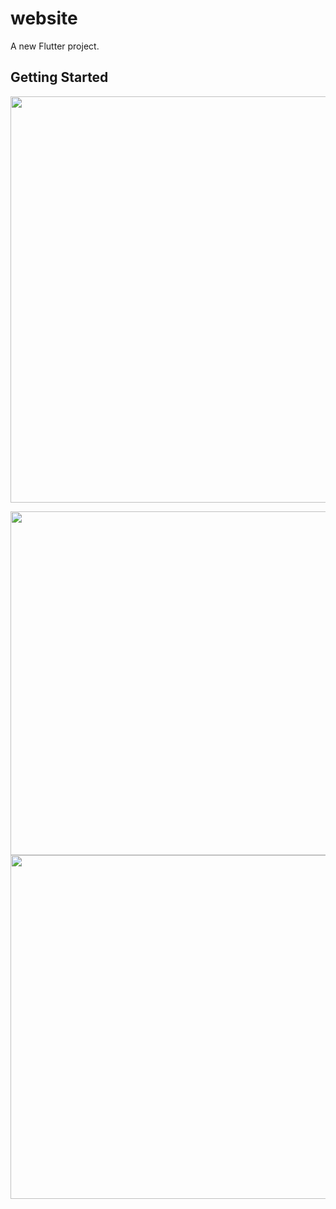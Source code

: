 # website

A new Flutter project.

## Getting Started

<img src="" style=" height:650px; " data-target="animated-image.originalImage">

<img src="https://user-images.githubusercontent.com/111557931/201466677-08fee483-65e3-4567-95ca-a683e6837610.jpg" style=" height:550px; " data-target="animated-image.originalImage">    <img src="https://user-images.githubusercontent.com/111557931/201466679-a4911602-5354-403b-85eb-0c0a54de687a.jpg" style=" height:550px; " data-target="animated-image.originalImage">
